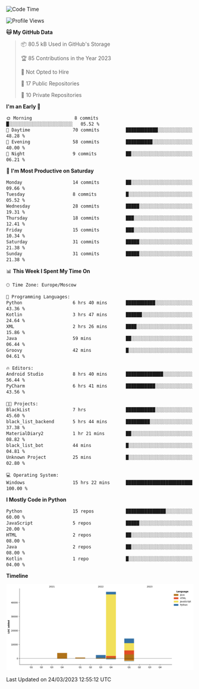 <!--START_SECTION:waka-->
![Code Time](http://img.shields.io/badge/Code%20Time-68%20hrs%2025%20mins-blue)

![Profile Views](http://img.shields.io/badge/Profile%20Views-0-blue)

**🐱 My GitHub Data** 

> 📦 80.5 kB Used in GitHub's Storage 
 > 
> 🏆 85 Contributions in the Year 2023
 > 
> 🚫 Not Opted to Hire
 > 
> 📜 17 Public Repositories 
 > 
> 🔑 10 Private Repositories 
 > 
**I'm an Early 🐤** 

```text
🌞 Morning                8 commits           █░░░░░░░░░░░░░░░░░░░░░░░░   05.52 % 
🌆 Daytime                70 commits          ████████████░░░░░░░░░░░░░   48.28 % 
🌃 Evening                58 commits          ██████████░░░░░░░░░░░░░░░   40.00 % 
🌙 Night                  9 commits           ██░░░░░░░░░░░░░░░░░░░░░░░   06.21 % 
```
📅 **I'm Most Productive on Saturday** 

```text
Monday                   14 commits          ██░░░░░░░░░░░░░░░░░░░░░░░   09.66 % 
Tuesday                  8 commits           █░░░░░░░░░░░░░░░░░░░░░░░░   05.52 % 
Wednesday                28 commits          █████░░░░░░░░░░░░░░░░░░░░   19.31 % 
Thursday                 18 commits          ███░░░░░░░░░░░░░░░░░░░░░░   12.41 % 
Friday                   15 commits          ███░░░░░░░░░░░░░░░░░░░░░░   10.34 % 
Saturday                 31 commits          █████░░░░░░░░░░░░░░░░░░░░   21.38 % 
Sunday                   31 commits          █████░░░░░░░░░░░░░░░░░░░░   21.38 % 
```


📊 **This Week I Spent My Time On** 

```text
🕑︎ Time Zone: Europe/Moscow

💬 Programming Languages: 
Python                   6 hrs 40 mins       ███████████░░░░░░░░░░░░░░   43.36 % 
Kotlin                   3 hrs 47 mins       ██████░░░░░░░░░░░░░░░░░░░   24.64 % 
XML                      2 hrs 26 mins       ████░░░░░░░░░░░░░░░░░░░░░   15.86 % 
Java                     59 mins             ██░░░░░░░░░░░░░░░░░░░░░░░   06.44 % 
Groovy                   42 mins             █░░░░░░░░░░░░░░░░░░░░░░░░   04.61 % 

🔥 Editors: 
Android Studio           8 hrs 40 mins       ██████████████░░░░░░░░░░░   56.44 % 
PyCharm                  6 hrs 41 mins       ███████████░░░░░░░░░░░░░░   43.56 % 

🐱‍💻 Projects: 
BlackList                7 hrs               ███████████░░░░░░░░░░░░░░   45.60 % 
black_list_backend       5 hrs 44 mins       █████████░░░░░░░░░░░░░░░░   37.38 % 
MaterialDiary2           1 hr 21 mins        ██░░░░░░░░░░░░░░░░░░░░░░░   08.82 % 
black_list_bot           44 mins             █░░░░░░░░░░░░░░░░░░░░░░░░   04.81 % 
Unknown Project          25 mins             █░░░░░░░░░░░░░░░░░░░░░░░░   02.80 % 

💻 Operating System: 
Windows                  15 hrs 22 mins      █████████████████████████   100.00 % 
```

**I Mostly Code in Python** 

```text
Python                   15 repos            ███████████████░░░░░░░░░░   60.00 % 
JavaScript               5 repos             █████░░░░░░░░░░░░░░░░░░░░   20.00 % 
HTML                     2 repos             ██░░░░░░░░░░░░░░░░░░░░░░░   08.00 % 
Java                     2 repos             ██░░░░░░░░░░░░░░░░░░░░░░░   08.00 % 
Kotlin                   1 repo              █░░░░░░░░░░░░░░░░░░░░░░░░   04.00 % 
```



**Timeline**

![Lines of Code chart](https://raw.githubusercontent.com/Adlemex/Adlemex/main/assets/bar_graph.png)


 Last Updated on 24/03/2023 12:55:12 UTC
<!--END_SECTION:waka-->
